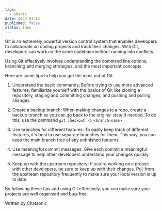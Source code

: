 ```yaml
---
tags:
  - shorts
date: 2023-01-12
published: false
status: Idea
---
```


Git is an extremely powerful version control system that enables developers to collaborate on coding projects and track their changes. With Git, developers can work on the same codebase without running into conflicts. 

Using Git effectively involves understanding the command line options, branching and merging strategies, and the most important concepts. 

Here are some tips to help you get the most out of Git:

1. Understand the basic commands: Before trying to use more advanced features, familiarize yourself with the basics of Git like cloning a repository, staging and committing changes, and pushing and pulling changes.

2. Create a backup branch: When making changes to a repo, create a backup branch so you can go back to the original state if needed. To do this, use the command `git checkout -b <branch-name>`

3. Use branches for different features: To easily keep track of different features, it's best to use separate branches for them. This way, you can keep the main branch free of any unfinished features.

4. Use meaningful commit messages: Give each commit a meaningful message to help other developers understand your changes quickly. 

5. Keep up with the upstream repository: If you're working on a project with other developers, be sure to keep up with their changes. Pull from the upstream repository frequently to make sure your local version is up to date.

By following these tips and using Git effectively, you can make sure your projects are well organized and bug-free.

Written by Chatsonic
